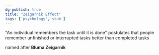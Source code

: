 ```yaml
---
dg-publish: true
title: "Zeigarnik Effect"
tags: ['psychology','stub']
---
```


"An individual remembers the task until it is done"
postulates that people remember unfinished or interrupted tasks better than completed tasks

named after **Bluma Zeigarnik**